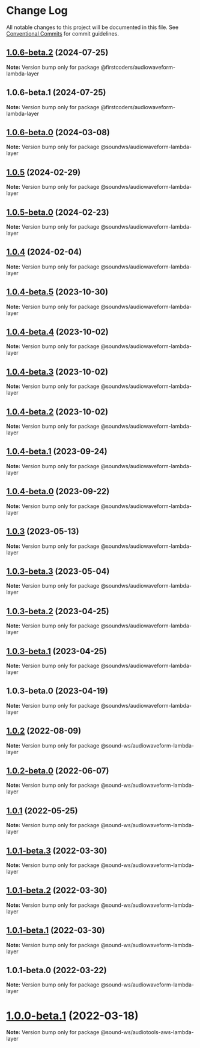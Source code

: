 # Change Log

All notable changes to this project will be documented in this file.
See [Conventional Commits](https://conventionalcommits.org) for commit guidelines.

## [1.0.6-beta.2](https://github.com/firstcoders/audiowaveform-lambda-layer/compare/@firstcoders/audiowaveform-lambda-layer@1.0.6-beta.1...@firstcoders/audiowaveform-lambda-layer@1.0.6-beta.2) (2024-07-25)

**Note:** Version bump only for package @firstcoders/audiowaveform-lambda-layer





## 1.0.6-beta.1 (2024-07-25)

**Note:** Version bump only for package @firstcoders/audiowaveform-lambda-layer





## [1.0.6-beta.0](https://github.com/sound-ws/audiowaveform-lambda-layer/compare/@soundws/audiowaveform-lambda-layer@1.0.5...@soundws/audiowaveform-lambda-layer@1.0.6-beta.0) (2024-03-08)

**Note:** Version bump only for package @soundws/audiowaveform-lambda-layer





## [1.0.5](https://github.com/sound-ws/audiowaveform-lambda-layer/compare/@soundws/audiowaveform-lambda-layer@1.0.5-beta.0...@soundws/audiowaveform-lambda-layer@1.0.5) (2024-02-29)

**Note:** Version bump only for package @soundws/audiowaveform-lambda-layer





## [1.0.5-beta.0](https://github.com/sound-ws/audiowaveform-lambda-layer/compare/@soundws/audiowaveform-lambda-layer@1.0.4...@soundws/audiowaveform-lambda-layer@1.0.5-beta.0) (2024-02-23)

**Note:** Version bump only for package @soundws/audiowaveform-lambda-layer





## [1.0.4](https://github.com/sound-ws/audiowaveform-lambda-layer/compare/@soundws/audiowaveform-lambda-layer@1.0.4-beta.5...@soundws/audiowaveform-lambda-layer@1.0.4) (2024-02-04)

**Note:** Version bump only for package @soundws/audiowaveform-lambda-layer





## [1.0.4-beta.5](https://github.com/sound-ws/audiowaveform-lambda-layer/compare/@soundws/audiowaveform-lambda-layer@1.0.4-beta.4...@soundws/audiowaveform-lambda-layer@1.0.4-beta.5) (2023-10-30)

**Note:** Version bump only for package @soundws/audiowaveform-lambda-layer





## [1.0.4-beta.4](https://github.com/sound-ws/audiowaveform-lambda-layer/compare/@soundws/audiowaveform-lambda-layer@1.0.4-beta.3...@soundws/audiowaveform-lambda-layer@1.0.4-beta.4) (2023-10-02)

**Note:** Version bump only for package @soundws/audiowaveform-lambda-layer





## [1.0.4-beta.3](https://github.com/sound-ws/audiowaveform-lambda-layer/compare/@soundws/audiowaveform-lambda-layer@1.0.4-beta.2...@soundws/audiowaveform-lambda-layer@1.0.4-beta.3) (2023-10-02)

**Note:** Version bump only for package @soundws/audiowaveform-lambda-layer





## [1.0.4-beta.2](https://github.com/sound-ws/audiowaveform-lambda-layer/compare/@soundws/audiowaveform-lambda-layer@1.0.4-beta.1...@soundws/audiowaveform-lambda-layer@1.0.4-beta.2) (2023-10-02)

**Note:** Version bump only for package @soundws/audiowaveform-lambda-layer





## [1.0.4-beta.1](https://github.com/sound-ws/audiowaveform-lambda-layer/compare/@soundws/audiowaveform-lambda-layer@1.0.4-beta.0...@soundws/audiowaveform-lambda-layer@1.0.4-beta.1) (2023-09-24)

**Note:** Version bump only for package @soundws/audiowaveform-lambda-layer





## [1.0.4-beta.0](https://github.com/sound-ws/audiowaveform-lambda-layer/compare/@soundws/audiowaveform-lambda-layer@1.0.3...@soundws/audiowaveform-lambda-layer@1.0.4-beta.0) (2023-09-22)

**Note:** Version bump only for package @soundws/audiowaveform-lambda-layer





## [1.0.3](https://github.com/sound-ws/audiowaveform-lambda-layer/compare/@soundws/audiowaveform-lambda-layer@1.0.3-beta.3...@soundws/audiowaveform-lambda-layer@1.0.3) (2023-05-13)

**Note:** Version bump only for package @soundws/audiowaveform-lambda-layer





## [1.0.3-beta.3](https://github.com/sound-ws/audiowaveform-lambda-layer/compare/@soundws/audiowaveform-lambda-layer@1.0.3-beta.2...@soundws/audiowaveform-lambda-layer@1.0.3-beta.3) (2023-05-04)

**Note:** Version bump only for package @soundws/audiowaveform-lambda-layer





## [1.0.3-beta.2](https://github.com/sound-ws/audiowaveform-lambda-layer/compare/@soundws/audiowaveform-lambda-layer@1.0.3-beta.0...@soundws/audiowaveform-lambda-layer@1.0.3-beta.2) (2023-04-25)

**Note:** Version bump only for package @soundws/audiowaveform-lambda-layer





## [1.0.3-beta.1](https://github.com/sound-ws/audiowaveform-lambda-layer/compare/@soundws/audiowaveform-lambda-layer@1.0.3-beta.0...@soundws/audiowaveform-lambda-layer@1.0.3-beta.1) (2023-04-25)

**Note:** Version bump only for package @soundws/audiowaveform-lambda-layer





## 1.0.3-beta.0 (2023-04-19)

**Note:** Version bump only for package @soundws/audiowaveform-lambda-layer





## [1.0.2](https://github.com/sound-ws/audiowaveform-lambda-layer/compare/@sound-ws/audiowaveform-lambda-layer@1.0.2-beta.0...@sound-ws/audiowaveform-lambda-layer@1.0.2) (2022-08-09)

**Note:** Version bump only for package @sound-ws/audiowaveform-lambda-layer





## [1.0.2-beta.0](https://github.com/sound-ws/audiowaveform-lambda-layer/compare/@sound-ws/audiowaveform-lambda-layer@1.0.1...@sound-ws/audiowaveform-lambda-layer@1.0.2-beta.0) (2022-06-07)

**Note:** Version bump only for package @sound-ws/audiowaveform-lambda-layer





## [1.0.1](https://github.com/sound-ws/audiowaveform-lambda-layer/compare/@sound-ws/audiowaveform-lambda-layer@1.0.1-beta.3...@sound-ws/audiowaveform-lambda-layer@1.0.1) (2022-05-25)

**Note:** Version bump only for package @sound-ws/audiowaveform-lambda-layer





## [1.0.1-beta.3](https://github.com/sound-ws/audiowaveform-lambda-layer/compare/@sound-ws/audiowaveform-lambda-layer@1.0.1-beta.2...@sound-ws/audiowaveform-lambda-layer@1.0.1-beta.3) (2022-03-30)

**Note:** Version bump only for package @sound-ws/audiowaveform-lambda-layer





## [1.0.1-beta.2](https://github.com/sound-ws/audiowaveform-lambda-layer/compare/@sound-ws/audiowaveform-lambda-layer@1.0.1-beta.1...@sound-ws/audiowaveform-lambda-layer@1.0.1-beta.2) (2022-03-30)

**Note:** Version bump only for package @sound-ws/audiowaveform-lambda-layer





## [1.0.1-beta.1](https://github.com/sound-ws/audiowaveform-lambda-layer/compare/@sound-ws/audiowaveform-lambda-layer@1.0.1-beta.0...@sound-ws/audiowaveform-lambda-layer@1.0.1-beta.1) (2022-03-30)

**Note:** Version bump only for package @sound-ws/audiowaveform-lambda-layer





## 1.0.1-beta.0 (2022-03-22)

**Note:** Version bump only for package @sound-ws/audiowaveform-lambda-layer





# [1.0.0-beta.1](https://github.com/sound-ws/monorepo/compare/@sound-ws/audiotools-aws-lambda-layer@1.0.0-beta.0...@sound-ws/audiotools-aws-lambda-layer@1.0.0-beta.1) (2022-03-18)

**Note:** Version bump only for package @sound-ws/audiotools-aws-lambda-layer
